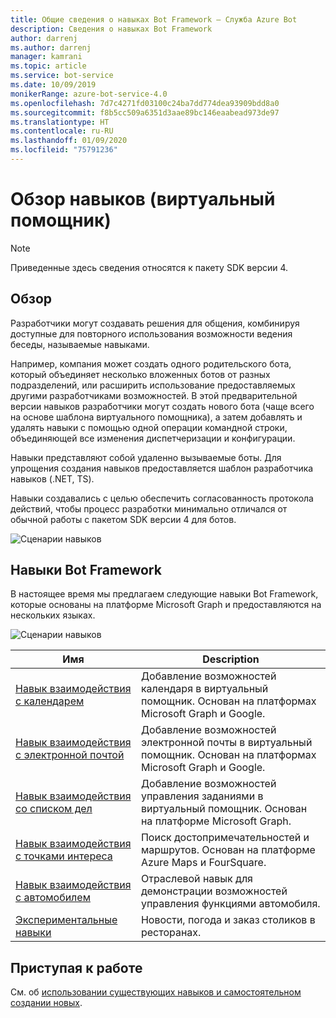 ```yaml
---
title: Общие сведения о навыках Bot Framework — Служба Azure Bot
description: Сведения о навыках Bot Framework
author: darrenj
ms.author: darrenj
manager: kamrani
ms.topic: article
ms.service: bot-service
ms.date: 10/09/2019
monikerRange: azure-bot-service-4.0
ms.openlocfilehash: 7d7c4271fd03100c24ba7dd774dea93909bdd8a0
ms.sourcegitcommit: f8b5cc509a6351d3aae89bc146eaabead973de97
ms.translationtype: HT
ms.contentlocale: ru-RU
ms.lasthandoff: 01/09/2020
ms.locfileid: "75791236"
---
```

# <a name="virtual-assistant---skills-overview"></a>Обзор навыков (виртуальный помощник)

> [!NOTE]
> Приведенные здесь сведения относятся к пакету SDK версии 4. 

## <a name="overview"></a>Обзор

Разработчики могут создавать решения для общения, комбинируя доступные для повторного использования возможности ведения беседы, называемые навыками.

Например, компания может создать одного родительского бота, который объединяет несколько вложенных ботов от разных подразделений, или расширить использование предоставляемых другими разработчиками возможностей. В этой предварительной версии навыков разработчики могут создать нового бота (чаще всего на основе шаблона виртуального помощника), а затем добавлять и удалять навыки с помощью одной операции командной строки, объединяющей все изменения диспетчеризации и конфигурации.     

Навыки представляют собой удаленно вызываемые боты. Для упрощения создания навыков предоставляется шаблон разработчика навыков (.NET, TS).

Навыки создавались с целью обеспечить согласованность протокола действий, чтобы процесс разработки минимально отличался от обычной работы с пакетом SDK версии 4 для ботов. 

![Сценарии навыков](./media/enterprise-template/skills-scenarios.png)

## <a name="bot-framework-skills"></a>Навыки Bot Framework

В настоящее время мы предлагаем следующие навыки Bot Framework, которые основаны на платформе Microsoft Graph и предоставляются на нескольких языках.

![Сценарии навыков](./media/enterprise-template/skills-at-build.png)

| Имя | Description |
| ---- | ----------- |
|[Навык взаимодействия с календарем](https://aka.ms/bf-calendar-skill)|Добавление возможностей календаря в виртуальный помощник. Основан на платформах Microsoft Graph и Google.|
|[Навык взаимодействия с электронной почтой](https://aka.ms/bf-email-skill)|Добавление возможностей электронной почты в виртуальный помощник. Основан на платформах Microsoft Graph и Google.|
|[Навык взаимодействия со списком дел](https://aka.ms/bf-todo-skill)|Добавление возможностей управления заданиями в виртуальный помощник. Основан на платформе Microsoft Graph.|
|[Навык взаимодействия с точками интереса](https://aka.ms/bf-poi-skill)|Поиск достопримечательностей и маршрутов. Основан на платформе Azure Maps и FourSquare.|
|[Навык взаимодействия с автомобилем](https://aka.ms/bf-auto-skill)|Отраслевой навык для демонстрации возможностей управления функциями автомобиля.|
|[Экспериментальные навыки](https://aka.ms/bf-experimental-skills)|Новости, погода и заказ столиков в ресторанах.|

## <a name="getting-started"></a>Приступая к работе

См. об [использовании существующих навыков и самостоятельном создании новых](https://aka.ms/bfs-tutorials).
